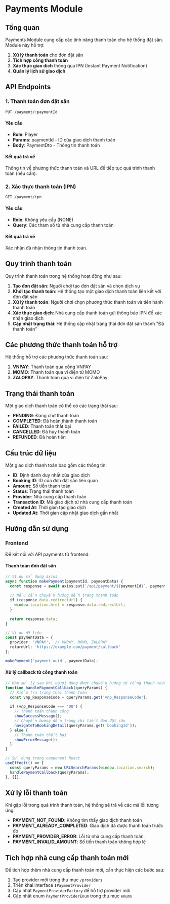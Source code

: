 # Payments Module

## Tổng quan

Payments Module cung cấp các tính năng thanh toán cho hệ thống đặt sân. Module này hỗ trợ:

1. **Xử lý thanh toán** cho đơn đặt sân
2. **Tích hợp cổng thanh toán** 
3. **Xác thực giao dịch** thông qua IPN (Instant Payment Notification)
4. **Quản lý lịch sử giao dịch**

## API Endpoints

### 1. Thanh toán đơn đặt sân

```
PUT /payment/:paymentId
```

#### Yêu cầu

- **Role**: Player
- **Params**: paymentId - ID của giao dịch thanh toán
- **Body**: PaymentDto - Thông tin thanh toán

#### Kết quả trả về

Thông tin về phương thức thanh toán và URL để tiếp tục quá trình thanh toán (nếu cần).

### 2. Xác thực thanh toán (IPN)

```
GET /payment/ipn
```

#### Yêu cầu

- **Role**: Không yêu cầu (NONE)
- **Query**: Các tham số từ nhà cung cấp thanh toán

#### Kết quả trả về

Xác nhận đã nhận thông tin thanh toán.

## Quy trình thanh toán

Quy trình thanh toán trong hệ thống hoạt động như sau:

1. **Tạo đơn đặt sân**: Người chơi tạo đơn đặt sân và chọn dịch vụ
2. **Khởi tạo thanh toán**: Hệ thống tạo một giao dịch thanh toán liên kết với đơn đặt sân
3. **Xử lý thanh toán**: Người chơi chọn phương thức thanh toán và tiến hành thanh toán
4. **Xác thực giao dịch**: Nhà cung cấp thanh toán gửi thông báo IPN để xác nhận giao dịch
5. **Cập nhật trạng thái**: Hệ thống cập nhật trạng thái đơn đặt sân thành "Đã thanh toán"

## Các phương thức thanh toán hỗ trợ

Hệ thống hỗ trợ các phương thức thanh toán sau:

1. **VNPAY**: Thanh toán qua cổng VNPAY
2. **MOMO**: Thanh toán qua ví điện tử MOMO
3. **ZALOPAY**: Thanh toán qua ví điện tử ZaloPay

## Trạng thái thanh toán

Một giao dịch thanh toán có thể có các trạng thái sau:

- **PENDING**: Đang chờ thanh toán
- **COMPLETED**: Đã hoàn thành thanh toán
- **FAILED**: Thanh toán thất bại
- **CANCELLED**: Đã hủy thanh toán
- **REFUNDED**: Đã hoàn tiền

## Cấu trúc dữ liệu

Một giao dịch thanh toán bao gồm các thông tin:

- **ID**: Định danh duy nhất của giao dịch
- **Booking ID**: ID của đơn đặt sân liên quan
- **Amount**: Số tiền thanh toán
- **Status**: Trạng thái thanh toán
- **Provider**: Nhà cung cấp thanh toán
- **Transaction ID**: Mã giao dịch từ nhà cung cấp thanh toán
- **Created At**: Thời gian tạo giao dịch
- **Updated At**: Thời gian cập nhật giao dịch gần nhất

## Hướng dẫn sử dụng

### Frontend

Để kết nối với API payments từ frontend:

#### Thanh toán đơn đặt sân

```typescript
// Ví dụ sử dụng axios
async function makePayment(paymentId, paymentData) {
  const response = await axios.put(`/api/payment/${paymentId}`, paymentData);
  
  // Nếu cần chuyển hướng đến trang thanh toán
  if (response.data.redirectUrl) {
    window.location.href = response.data.redirectUrl;
  }
  
  return response.data;
}

// Ví dụ dữ liệu
const paymentData = {
  provider: 'VNPAY',  // VNPAY, MOMO, ZALOPAY
  returnUrl: 'https://example.com/payment/callback'
};

makePayment('payment-uuid', paymentData);
```

#### Xử lý callback từ cổng thanh toán

```typescript
// Hàm xử lý sau khi người dùng được chuyển hướng từ cổng thanh toán về
function handlePaymentCallback(queryParams) {
  // Kiểm tra trạng thái thanh toán
  const vnp_ResponseCode = queryParams.get('vnp_ResponseCode');
  
  if (vnp_ResponseCode === '00') {
    // Thanh toán thành công
    showSuccessMessage();
    // Chuyển hướng đến trang chi tiết đơn đặt sân
    navigateToBookingDetail(queryParams.get('bookingId'));
  } else {
    // Thanh toán thất bại
    showErrorMessage();
  }
}

// Sử dụng trong component React
useEffect(() => {
  const queryParams = new URLSearchParams(window.location.search);
  handlePaymentCallback(queryParams);
}, []);
```

## Xử lý lỗi thanh toán

Khi gặp lỗi trong quá trình thanh toán, hệ thống sẽ trả về các mã lỗi tương ứng:

- **PAYMENT_NOT_FOUND**: Không tìm thấy giao dịch thanh toán
- **PAYMENT_ALREADY_COMPLETED**: Giao dịch đã được thanh toán trước đó
- **PAYMENT_PROVIDER_ERROR**: Lỗi từ nhà cung cấp thanh toán
- **PAYMENT_INVALID_AMOUNT**: Số tiền thanh toán không hợp lệ

## Tích hợp nhà cung cấp thanh toán mới

Để tích hợp thêm nhà cung cấp thanh toán mới, cần thực hiện các bước sau:

1. Tạo provider mới trong thư mục `/providers`
2. Triển khai interface `IPaymentProvider`
3. Cập nhật `PaymentProviderFactory` để hỗ trợ provider mới
4. Cập nhật enum `PaymentProviderEnum` trong thư mục `enums` 
